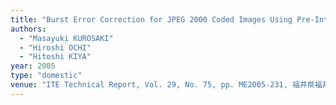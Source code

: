 ```yaml
---
title: "Burst Error Correction for JPEG 2000 Coded Images Using Pre-Interleaver"
authors:
  - "Masayuki KUROSAKI"
  - "Hiroshi OCHI"
  - "Hitoshi KIYA"
year: 2005
type: "domestic"
venue: "ITE Technical Report, Vol. 29, No. 75, pp. ME2005-231, 福井県福井市, 2005-12-14."
---
```

